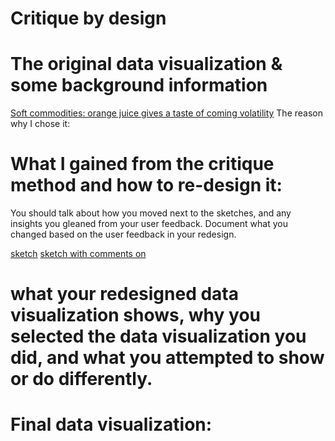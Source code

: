 # Critique by design

# The original data visualization & some background information
[Soft commodities: orange juice gives a taste of coming volatility](https://www.ft.com/content/9619df30-cdf7-49ee-abf3-6583f2b0bcf9)
The reason why I chose it:


# What I gained from the critique method and how to re-design it: 
You should talk about how you moved next to the sketches, and any insights you gleaned from your user feedback.  Document what you changed based on the user feedback in your redesign. 


[sketch](https://github.com/luyi-sss/tswd-portfolio-luyi/blob/main/sketch.png)
[sketch with comments on](https://github.com/luyi-sss/tswd-portfolio-luyi/blob/main/sketch%20with%20comments%20on.jpg)

# what your redesigned data visualization shows, why you selected the data visualization you did, and what you attempted to show or do differently. 







# Final data visualization:
<div class="flourish-embed flourish-chart" data-src="visualisation/15064760"><script src="https://public.flourish.studio/resources/embed.js"></script></div>
